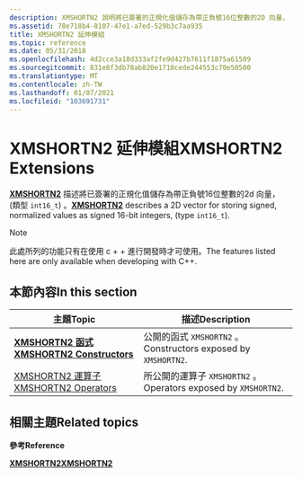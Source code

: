 ```yaml
---
description: XMSHORTN2 說明將已簽署的正規化值儲存為帶正負號16位整數的2D 向量， (類型 int16 \_ t) 。
ms.assetid: 78e718b4-8107-47e1-a7ed-529b3c7aa935
title: XMSHORTN2 延伸模組
ms.topic: reference
ms.date: 05/31/2018
ms.openlocfilehash: 4d2cce3a18d333af2fe9d427b7611f1875a61509
ms.sourcegitcommit: 831e8f3db78ab820e1710cede244553c70e50500
ms.translationtype: MT
ms.contentlocale: zh-TW
ms.lasthandoff: 01/07/2021
ms.locfileid: "103691731"
---
```

# <a name="xmshortn2-extensions"></a><span data-ttu-id="06eb4-103">XMSHORTN2 延伸模組</span><span class="sxs-lookup"><span data-stu-id="06eb4-103">XMSHORTN2 Extensions</span></span>

<span data-ttu-id="06eb4-104">[**XMSHORTN2**](/windows/desktop/api/DirectXPackedVector/ns-directxpackedvector-xmshortn2) 描述將已簽署的正規化值儲存為帶正負號16位整數的2d 向量， (類型 `int16_t`) 。</span><span class="sxs-lookup"><span data-stu-id="06eb4-104">[**XMSHORTN2**](/windows/desktop/api/DirectXPackedVector/ns-directxpackedvector-xmshortn2) describes a 2D vector for storing signed, normalized values as signed 16-bit integers, (type `int16_t`).</span></span>

> [!Note]  
> <span data-ttu-id="06eb4-105">此處所列的功能只有在使用 c + + 進行開發時才可使用。</span><span class="sxs-lookup"><span data-stu-id="06eb4-105">The features listed here are only available when developing with C++.</span></span>

 

## <a name="in-this-section"></a><span data-ttu-id="06eb4-106">本節內容</span><span class="sxs-lookup"><span data-stu-id="06eb4-106">In this section</span></span>



| <span data-ttu-id="06eb4-107">主題</span><span class="sxs-lookup"><span data-stu-id="06eb4-107">Topic</span></span>                                                         | <span data-ttu-id="06eb4-108">描述</span><span class="sxs-lookup"><span data-stu-id="06eb4-108">Description</span></span>                                     |
|---------------------------------------------------------------|-------------------------------------------------|
| [<span data-ttu-id="06eb4-109">**XMSHORTN2 函式**</span><span class="sxs-lookup"><span data-stu-id="06eb4-109">**XMSHORTN2 Constructors**</span></span>](xmshortn2-ctor.md)<br/>   | <span data-ttu-id="06eb4-110">公開的函式 `XMSHORTN2` 。</span><span class="sxs-lookup"><span data-stu-id="06eb4-110">Constructors exposed by `XMSHORTN2`.</span></span><br/> |
| [<span data-ttu-id="06eb4-111">XMSHORTN2 運算子</span><span class="sxs-lookup"><span data-stu-id="06eb4-111">XMSHORTN2 Operators</span></span>](ovw-xmshortn2-operators.md)<br/> | <span data-ttu-id="06eb4-112">所公開的運算子 `XMSHORTN2` 。</span><span class="sxs-lookup"><span data-stu-id="06eb4-112">Operators exposed by `XMSHORTN2`.</span></span><br/>    |



 

## <a name="related-topics"></a><span data-ttu-id="06eb4-113">相關主題</span><span class="sxs-lookup"><span data-stu-id="06eb4-113">Related topics</span></span>

<dl> <dt>

<span data-ttu-id="06eb4-114">**參考**</span><span class="sxs-lookup"><span data-stu-id="06eb4-114">**Reference**</span></span>
</dt> <dt>

[<span data-ttu-id="06eb4-115">**XMSHORTN2**</span><span class="sxs-lookup"><span data-stu-id="06eb4-115">**XMSHORTN2**</span></span>](/windows/desktop/api/DirectXPackedVector/ns-directxpackedvector-xmshortn2)
</dt> </dl>

 

 




